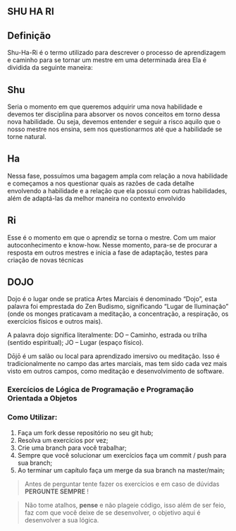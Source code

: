 ## SHU HA RI

## Definição

Shu-Ha-Ri é o termo utilizado para descrever o processo de aprendizagem e caminho para se tornar um mestre em uma determinada área
Ela é dividida da seguinte maneira:

## Shu

Seria o momento em que queremos adquirir uma nova habilidade e devemos ter disciplina para absorver os novos conceitos em torno dessa nova habilidade.
Ou seja, devemos entender e seguir a risco aquilo que o nosso mestre nos ensina, sem nos questionarmos até que a habilidade se torne natural.

## Ha

Nessa fase, possuímos uma bagagem ampla com relação a nova habilidade e começamos a nos questionar quais as razões de cada detalhe envolvendo a habilidade e a relação que ela possui com outras habilidades, além de adaptá-las da melhor maneira no contexto envolvido

## Ri

Esse é o momento em que o aprendiz se torna o mestre. Com um maior autoconhecimento e know-how.
Nesse momento, para-se de procurar a resposta em outros mestres e inicia a fase de adaptação, testes para criação de novas técnicas

## DOJO
Dojo é o lugar onde se pratica Artes Marciais é denominado “Dojo”, esta palavra foi emprestada do Zen Budismo, significando “Lugar de Iluminação” (onde os monges praticavam a meditação, a concentração, a respiração, os exercícios físicos e outros mais). 

A palavra dojo significa literalmente:
DO – Caminho, estrada ou trilha (sentido espiritual); JO – Lugar (espaço físico).

Dōjō é um salão ou local para aprendizado imersivo ou meditação. 
Isso é tradicionalmente no campo das artes marciais, mas tem sido cada vez mais visto em outros campos, como meditação e desenvolvimento de software. 

### Exercícios de Lógica de Programação e Programação Orientada a Objetos

### Como Utilizar:

1. Faça um fork desse repositório no seu git hub;
2. Resolva um exercícios por vez;
3. Crie uma branch para você trabalhar;
4. Sempre que você solucionar um exercícios faça um commit / push para sua branch;
5. Ao terminar um capítulo faça um merge da sua branch na master/main;

> Antes de perguntar tente fazer os exercícios e em caso de dúvidas **PERGUNTE SEMPRE** !

> Não tome atalhos, **pense** e não plageie código, isso além de ser feio, faz com que você deixe de se desenvolver, o objetivo aqui é desenvolver a sua lógica.

